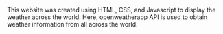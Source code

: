 This website was created using HTML, CSS, and Javascript to display the weather across the world. Here, openweatherapp API is used to obtain weather information from all across the world.
